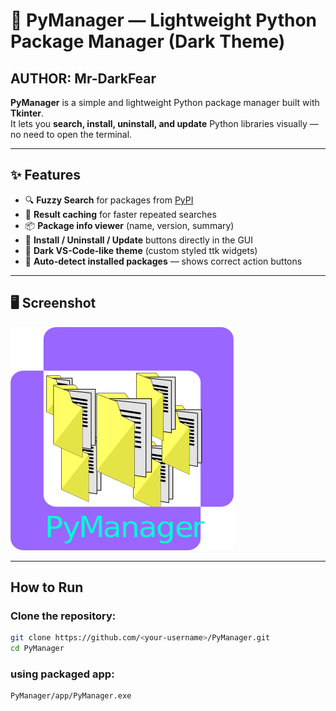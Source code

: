 # 🐍 PyManager — Lightweight Python Package Manager (Dark Theme)

## AUTHOR: **Mr-DarkFear**

**PyManager** is a simple and lightweight Python package manager built with **Tkinter**.  
It lets you **search, install, uninstall, and update** Python libraries visually — no need to open the terminal.

---

## ✨ Features
- 🔍 **Fuzzy Search** for packages from [PyPI](https://pypi.org)
- 💾 **Result caching** for faster repeated searches
- 📦 **Package info viewer** (name, version, summary)
- 🧰 **Install / Uninstall / Update** buttons directly in the GUI
- 🌙 **Dark VS-Code-like theme** (custom styled ttk widgets)
- 🧠 **Auto-detect installed packages** — shows correct action buttons

---

## 🖥️ Screenshot
!["icon"](code/images/PyManager.png)

---

## How to Run

### Clone the repository:
```bash
git clone https://github.com/<your-username>/PyManager.git
cd PyManager
```

### using packaged app:
```bash
PyManager/app/PyManager.exe
```